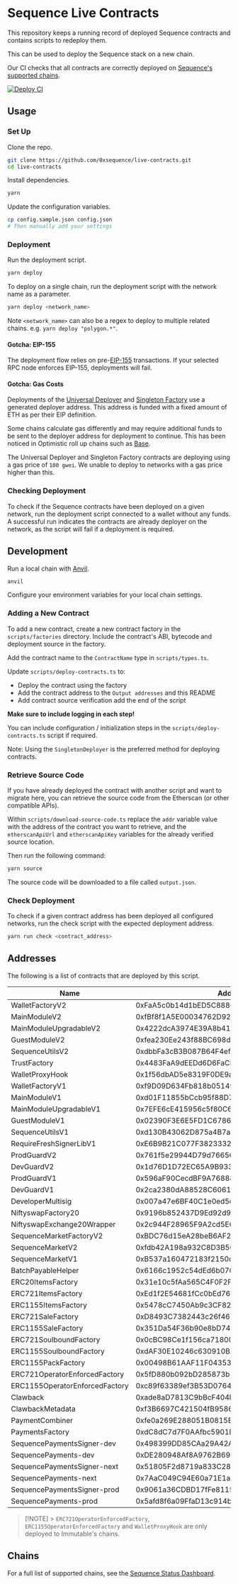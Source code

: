 # Sequence Live Contracts

This repository keeps a running record of deployed Sequence contracts and contains scripts to redeploy them.

This can be used to deploy the Sequence stack on a new chain.

Our CI checks that all contracts are correctly deployed on [Sequence's supported chains](https://status.sequence.info).

[![Deploy CI](https://github.com/0xsequence/live-contracts/actions/workflows/deploy.yml/badge.svg)](https://github.com/0xsequence/live-contracts/actions/workflows/deploy.yml)

## Usage

### Set Up

Clone the repo.

```sh
git clone https://github.com/0xsequence/live-contracts.git
cd live-contracts
```

Install dependencies.

```sh
yarn
```

Update the configuration variables.

```sh
cp config.sample.json config.json
# Then manually add your settings
```

### Deployment

Run the deployment script.

```sh
yarn deploy
```

To deploy on a single chain, run the deployment script with the network name as a parameter.

```sh
yarn deploy <network_name>
```

Note `<network_name>` can also be a regex to deploy to multiple related chains. e.g. `yarn deploy "polygon.*"`.

#### Gotcha: EIP-155

The deployment flow relies on pre-[EIP-155](https://eips.ethereum.org/EIPS/eip-155) transactions.
If your selected RPC node enforces EIP-155, deployments will fail.

#### Gotcha: Gas Costs

Deployments of the [Universal Deployer](https://gist.github.com/Agusx1211/de05dabf918d448d315aa018e2572031) and [Singleton Factory](https://eips.ethereum.org/EIPS/eip-2470) use a generated deployer address.
This address is funded with a fixed amount of ETH as per their EIP definition.

Some chains calculate gas differently and may require additional funds to be sent to the deployer address for deployment to continue.
This has been noticed in Optimistic roll up chains such as [Base](https://base.org).

The Universal Deployer and Singleton Factory contracts are deploying using a gas price of `100 gwei`. We unable to deploy to networks with a gas price higher than this.

### Checking Deployment

To check if the Sequence contracts have been deployed on a given network, run the deployment script connected to a wallet without any funds.
A successful run indicates the contracts are already deployer on the network, as the script will fail if a deployment is required.

## Development

Run a local chain with [Anvil](https://github.com/foundry-rs/foundry/tree/master/crates/anvil).

```sh
anvil
```

Configure your environment variables for your local chain settings.

### Adding a New Contract

To add a new contract, create a new contract factory in the `scripts/factories` directory.
Include the contract's ABI, bytecode and deployment source in the factory.

Add the contract name to the `ContractName` type in `scripts/types.ts`.

Update `scripts/deploy-contracts.ts` to:

- Deploy the contract using the factory
- Add the contract address to the `Output addresses` and this README
- Add contract source verification add the end of the script

**Make sure to include logging in each step!**

You can include configuration / initialization steps in the `scripts/deploy-contracts.ts` script if required.

Note: Using the `SingletonDeployer` is the preferred method for deploying contracts.

### Retrieve Source Code

If you have already deployed the contract with another script and want to migrate here, you can retrieve the source code from the Etherscan (or other compatible APIs).

Within `scripts/download-source-code.ts` replace the `addr` variable value with the address of the contract you want to retrieve, and the `etherscanApiUrl` and `etherscanApiKey` variables for the already verified source location.

Then run the following command:

```sh
yarn source
```

The source code will be downloaded to a file called `output.json`.

### Check Deployment

To check if a given contract address has been deployed all configured networks, run the check script with the expected deployment address.

```sh
yarn run check <contract_address>
```

## Addresses

The following is a list of contracts that are deployed by this script.

| Name                           | Address                                    |
| ------------------------------ | ------------------------------------------ |
| WalletFactoryV2                | 0xFaA5c0b14d1bED5C888Ca655B9a8A5911F78eF4A |
| MainModuleV2                   | 0xfBf8f1A5E00034762D928f46d438B947f5d4065d |
| MainModuleUpgradableV2         | 0x4222dcA3974E39A8b41c411FeDDE9b09Ae14b911 |
| GuestModuleV2                  | 0xfea230Ee243f88BC698dD8f1aE93F8301B6cdfaE |
| SequenceUtilsV2                | 0xdbbFa3cB3B087B64F4ef5E3D20Dda2488AA244e6 |
| TrustFactory                   | 0x4483FaA9dEEDd6D6FaCFee9c686f1E394A1280f9 |
| WalletProxyHook                | 0x1f56dbAD5e8319F0DE9a323E24A31b5077dEB1a4 |
| WalletFactoryV1                | 0xf9D09D634Fb818b05149329C1dcCFAeA53639d96 |
| MainModuleV1                   | 0xd01F11855bCcb95f88D7A48492F66410d4637313 |
| MainModuleUpgradableV1         | 0x7EFE6cE415956c5f80C6530cC6cc81b4808F6118 |
| GuestModuleV1                  | 0x02390F3E6E5FD1C6786CB78FD3027C117a9955A7 |
| SequenceUtilsV1                | 0xd130B43062D875a4B7aF3f8fc036Bc6e9D3E1B3E |
| RequireFreshSignerLibV1        | 0xE6B9B21C077F382333220a072e4c44280b873907 |
| ProdGuardV2                    | 0x761f5e29944D79d76656323F106CF2efBF5F09e9 |
| DevGuardV2                     | 0x1d76D1D72EC65A9B933745bd0a87cAA0FAc75Af0 |
| ProdGuardV1                    | 0x596aF90CecdBF9A768886E771178fd5561dD27Ab |
| DevGuardV1                     | 0x2ca2380dA88528C6061ACb70aD5222fe455F25DF |
| DeveloperMultisig              | 0x007a47e6BF40C1e0ed5c01aE42fDC75879140bc4 |
| NiftyswapFactory20             | 0x9196b852437D9Ed92d95715dCbdA4533ffC479E0 |
| NiftyswapExchange20Wrapper     | 0x2c944F28965F9A2cd5E69bA7e7520CbbD928258a |
| SequenceMarketFactoryV2        | 0xBDC76d15eA28beB6AF2Cc69b4EFBb4Aa4FB77689 |
| SequenceMarketV2               | 0xfdb42A198a932C8D3B506Ffa5e855bC4b348a712 |
| SequenceMarketV1               | 0xB537a160472183f2150d42EB1c3DD6684A55f74c |
| BatchPayableHelper             | 0x6166c1952c54dEd6b070B4616797E61b6c48A117 |
| ERC20ItemsFactory              | 0x31e10c5fAa565C4F0F2F8624E1109B54EF319E96 |
| ERC721ItemsFactory             | 0xEd1f2E54681fCc0bEd76D7578EA13169fCDB6638 |
| ERC1155ItemsFactory            | 0x5478cC7450Ab9c3CF825aF576805FC9d8B21A857 |
| ERC721SaleFactory              | 0xD8493C7382443c26f4638a8261262A09d5BC3Be9 |
| ERC1155SaleFactory             | 0x351Da54F36b90e8bD740e5CE297c5F2f9844ddd9 |
| ERC721SoulboundFactory         | 0x0cBC98Ce1f156ca71800BAe7027148fD702aCC83 |
| ERC1155SoulboundFactory        | 0xdAF30E10246c630910BA03E1a06cd9344967B4c0 |
| ERC1155PackFactory             | 0x00498B61AAF11F04353ADaAbeE640239666667e9 |
| ERC721OperatorEnforcedFactory  | 0x5fD880b092bD285873b16335a454D11c062a4689 |
| ERC1155OperatorEnforcedFactory | 0xc89f63389ef3B53D07649D52D47F9E4afcAbb1fB |
| Clawback                       | 0xade8aD7813C9bBcF404E9f8Bd319b34E4DD9b7BB |
| ClawbackMetadata               | 0xf3B6697C421504fB95861B2b9F14B5c7E6c088f3 |
| PaymentCombiner                | 0xfe0a269E288051B0815E05Fe192FC888118CB8a2 |
| PaymentsFactory                | 0xdC8dC7d7F0AAfbc5901DA779Ed5aab779F3E7c14 |
| SequencePaymentsSigner-dev     | 0x498399DD85CAa29A42Af499f82b271f1629ba0D7 |
| SequencePayments-dev           | 0xDE280948Af8A9762B6984995C8c3c7F5AEB921Bf |
| SequencePaymentsSigner-next    | 0x51805F2d8719a833C28EAc68aE881B2Eb70c0330 |
| SequencePayments-next          | 0x7AaC049C94E60a71E1aeDA4E1390F6812685eA4f |
| SequencePaymentsSigner-prod    | 0x9061a36CDBD17fFe8115aD34c85F94b624f0Dc0F |
| SequencePayments-prod          | 0x5afd8f6a09FfaD13c914b5977aF48b244279BFc7 |

> [!NOTE] > `ERC721OperatorEnforcedFactory`, `ERC1155OperatorEnforcedFactory` and `WalletProxyHook` are only deployed to Immutable's chains.

## Chains

For a full list of supported chains, see the [Sequence Status Dashboard](https://status.sequence.info/).
